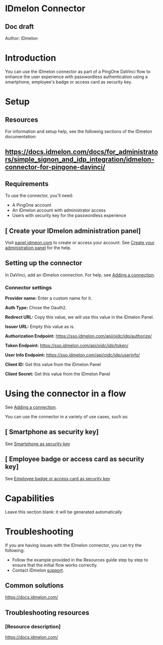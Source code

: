 # IDmelon Connector

## Doc draft

Author: IDmelon


# Introduction

You can use the IDmelon connector as part of a PingOne DaVinci flow to enhance the user experience with passwordless authentication using a smartphone, employee's badge or access card as security key.


# Setup


## Resources

For information and setup help, see the following sections of the IDmelon documentation:


## https://docs.idmelon.com/docs/for_administrators/simple_signon_and_idp_integration/idmelon-connector-for-pingone-davinci/


## Requirements

To use the connector, you'll need:

 * A PingOne account
* An IDmelon account with administrator access
* Users with security key for the passwordless experience

## [ Create your IDmelon administration panel]

Visit [panel.idmeon.com](https://panel.idmeon.com) to create or access your account. See [Create your administration panel](https://docs.idmelon.com/docs/for_administrators/get_started/create_your_administration_panel/) for the help.


## Setting up the connector

In DaVinci, add an IDmelon connection. For help, see [Adding a connection](https://docs.idmelon.com/docs/for_administrators/simple_signon_and_idp_integration/idmelon-connector-for-pingone-davinci/).



### Connector settings

 **Provider name:** 
Enter a custom name for it.
 
**Auth Type:**
Chose the Oauth2.
 
**Redirect URL:** 
Copy this value, we will use this value in the IDmelon Panel.
 
**Issuer URL:** 
Empty this value as is.
 
**Authorization Endpoint:** 
https://sso.idmelon.com/api/oidc/idp/authorize/
 
**Token Endpoint:**
https://sso.idmelon.com/api/oidc/idp/token/
 
**User Info Endpoint:** 
https://sso.idmelon.com/api/oidc/idp/userinfo/
 
**Client ID:** 
Get this value from the IDmelon Panel
 
**Client Secret:** 
Get this value from the IDmelon Panel



# Using the connector in a flow

See [Adding a connection](https://docs.idmelon.com/docs/for_administrators/simple_signon_and_idp_integration/idmelon-connector-for-pingone-davinci/).

You can use the connector in a variety of use cases, such as:


## [ Smartphone as security key]

See [Smartphone as security key](https://docs.idmelon.com/docs/for_administrators/introduction/idmelon_passwordless_orchestration_platform/offering_managed_security_keys/#smartphone-as-security-key)



## [ Employee badge or access card as security key]

See [Employee badge or access card as security key](https://docs.idmelon.com/docs/for_administrators/introduction/idmelon_passwordless_orchestration_platform/offering_managed_security_keys/#employee-badge-or-access-card-as-security-key)


# Capabilities

Leave this section blank: it will be generated automatically


# Troubleshooting

If you are having issues with the IDmelon connector, you can try the following: 

* Follow the example provided in the Resources guide step by step to ensure that the initial flow works correctly. 
* Contact IDmelon [support](https://idmelon.com/contact-us).



## Common solutions

https://docs.idmelon.com/

## Troubleshooting resources


### [Resource description]

https://docs.idmelon.com/
